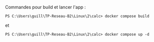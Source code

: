 Commandes pour build et lancer l'app :

```
PS C:\Users\guill\TP-Reseau-B2\Linux\2\calc> docker compose build 
```

et 

```
PS C:\Users\guill\TP-Reseau-B2\Linux\2\calc> docker compose up -d
```